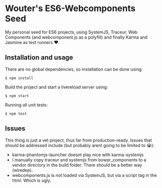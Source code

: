 Wouter's ES6-Webcomponents Seed
====================================

My personal seed for ES6 projects, using SystemJS, Traceur, Web Components (and webcomponent.js as a polyfill) and finally Karma and Jasmine as test runners :heart:.

## Installation and usage

There are no global dependencies, so installation can be done using:

  `$ npm install`

Build the project and start a livereload server using:

  `$ npm start`

Running all unit tests:

  `$ npm test`

## Issues
This thing is just a vet project, thus far from production-ready. Issues that should be addressed include (but probably arent going to be limited to :sob:):
- karma-phantomjs-launcher doesnt play nice with karma-systemjs
- I manually copy traceur and systemjs from bower_components to a vendor directory in the build folder. There should be a better way (wiredep).
- webcomponents.js is not loaded via SystemJS, but via a script tag in the html. Which is ugly.